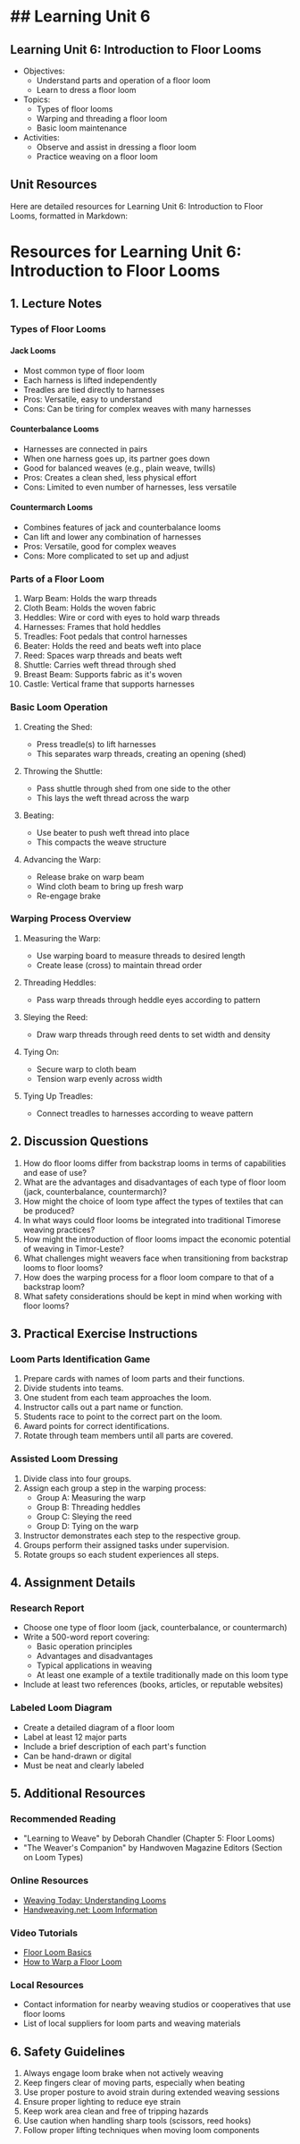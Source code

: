 # ## Learning Unit 6

## Learning Unit 6: Introduction to Floor Looms
- Objectives:
  * Understand parts and operation of a floor loom
  * Learn to dress a floor loom
- Topics:
  * Types of floor looms
  * Warping and threading a floor loom
  * Basic loom maintenance
- Activities:
  * Observe and assist in dressing a floor loom
  * Practice weaving on a floor loom

## Unit Resources

Here are detailed resources for Learning Unit 6: Introduction to Floor Looms, formatted in Markdown:

# Resources for Learning Unit 6: Introduction to Floor Looms

## 1. Lecture Notes

### Types of Floor Looms

#### Jack Looms
- Most common type of floor loom
- Each harness is lifted independently
- Treadles are tied directly to harnesses
- Pros: Versatile, easy to understand
- Cons: Can be tiring for complex weaves with many harnesses

#### Counterbalance Looms
- Harnesses are connected in pairs
- When one harness goes up, its partner goes down
- Good for balanced weaves (e.g., plain weave, twills)
- Pros: Creates a clean shed, less physical effort
- Cons: Limited to even number of harnesses, less versatile

#### Countermarch Looms
- Combines features of jack and counterbalance looms
- Can lift and lower any combination of harnesses
- Pros: Versatile, good for complex weaves
- Cons: More complicated to set up and adjust

### Parts of a Floor Loom

1. Warp Beam: Holds the warp threads
2. Cloth Beam: Holds the woven fabric
3. Heddles: Wire or cord with eyes to hold warp threads
4. Harnesses: Frames that hold heddles
5. Treadles: Foot pedals that control harnesses
6. Beater: Holds the reed and beats weft into place
7. Reed: Spaces warp threads and beats weft
8. Shuttle: Carries weft thread through shed
9. Breast Beam: Supports fabric as it's woven
10. Castle: Vertical frame that supports harnesses

### Basic Loom Operation

1. Creating the Shed:
   - Press treadle(s) to lift harnesses
   - This separates warp threads, creating an opening (shed)

2. Throwing the Shuttle:
   - Pass shuttle through shed from one side to the other
   - This lays the weft thread across the warp

3. Beating:
   - Use beater to push weft thread into place
   - This compacts the weave structure

4. Advancing the Warp:
   - Release brake on warp beam
   - Wind cloth beam to bring up fresh warp
   - Re-engage brake

### Warping Process Overview

1. Measuring the Warp:
   - Use warping board to measure threads to desired length
   - Create lease (cross) to maintain thread order

2. Threading Heddles:
   - Pass warp threads through heddle eyes according to pattern

3. Sleying the Reed:
   - Draw warp threads through reed dents to set width and density

4. Tying On:
   - Secure warp to cloth beam
   - Tension warp evenly across width

5. Tying Up Treadles:
   - Connect treadles to harnesses according to weave pattern

## 2. Discussion Questions

1. How do floor looms differ from backstrap looms in terms of capabilities and ease of use?
2. What are the advantages and disadvantages of each type of floor loom (jack, counterbalance, countermarch)?
3. How might the choice of loom type affect the types of textiles that can be produced?
4. In what ways could floor looms be integrated into traditional Timorese weaving practices?
5. How might the introduction of floor looms impact the economic potential of weaving in Timor-Leste?
6. What challenges might weavers face when transitioning from backstrap looms to floor looms?
7. How does the warping process for a floor loom compare to that of a backstrap loom?
8. What safety considerations should be kept in mind when working with floor looms?

## 3. Practical Exercise Instructions

### Loom Parts Identification Game

1. Prepare cards with names of loom parts and their functions.
2. Divide students into teams.
3. One student from each team approaches the loom.
4. Instructor calls out a part name or function.
5. Students race to point to the correct part on the loom.
6. Award points for correct identifications.
7. Rotate through team members until all parts are covered.

### Assisted Loom Dressing

1. Divide class into four groups.
2. Assign each group a step in the warping process:
   - Group A: Measuring the warp
   - Group B: Threading heddles
   - Group C: Sleying the reed
   - Group D: Tying on the warp
3. Instructor demonstrates each step to the respective group.
4. Groups perform their assigned tasks under supervision.
5. Rotate groups so each student experiences all steps.

## 4. Assignment Details

### Research Report

- Choose one type of floor loom (jack, counterbalance, or countermarch)
- Write a 500-word report covering:
  * Basic operation principles
  * Advantages and disadvantages
  * Typical applications in weaving
  * At least one example of a textile traditionally made on this loom type
- Include at least two references (books, articles, or reputable websites)

### Labeled Loom Diagram

- Create a detailed diagram of a floor loom
- Label at least 12 major parts
- Include a brief description of each part's function
- Can be hand-drawn or digital
- Must be neat and clearly labeled

## 5. Additional Resources

### Recommended Reading

- "Learning to Weave" by Deborah Chandler (Chapter 5: Floor Looms)
- "The Weaver's Companion" by Handwoven Magazine Editors (Section on Loom Types)

### Online Resources

- [Weaving Today: Understanding Looms](https://www.weavingtoday.com/weaving-resources/understanding-looms/)
- [Handweaving.net: Loom Information](https://handweaving.net/loom-information)

### Video Tutorials

- [Floor Loom Basics](https://www.youtube.com/watch?v=oTx_OjE8I8g)
- [How to Warp a Floor Loom](https://www.youtube.com/watch?v=URc8FNJbT7A)

### Local Resources

- Contact information for nearby weaving studios or cooperatives that use floor looms
- List of local suppliers for loom parts and weaving materials

## 6. Safety Guidelines

1. Always engage loom brake when not actively weaving
2. Keep fingers clear of moving parts, especially when beating
3. Use proper posture to avoid strain during extended weaving sessions
4. Ensure proper lighting to reduce eye strain
5. Keep work area clean and free of tripping hazards
6. Use caution when handling sharp tools (scissors, reed hooks)
7. Follow proper lifting techniques when moving loom components
